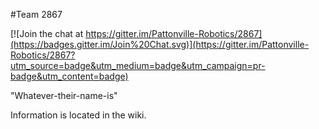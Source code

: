 #Team 2867

[![Join the chat at https://gitter.im/Pattonville-Robotics/2867](https://badges.gitter.im/Join%20Chat.svg)](https://gitter.im/Pattonville-Robotics/2867?utm_source=badge&utm_medium=badge&utm_campaign=pr-badge&utm_content=badge)

"Whatever-their-name-is"

Information is located in the wiki.

